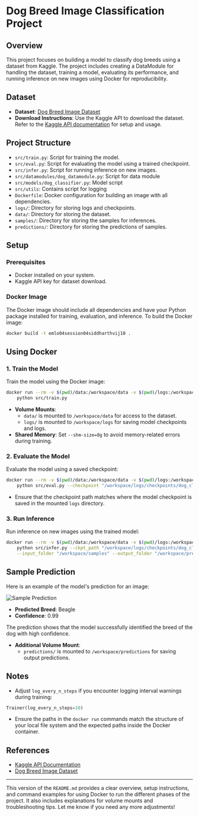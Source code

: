 # Dog Breed Image Classification Project

## Overview
This project focuses on building a model to classify dog breeds using a dataset from Kaggle. The project includes creating a DataModule for handling the dataset, training a model, evaluating its performance, and running inference on new images using Docker for reproducibility.

## Dataset
- **Dataset**: [Dog Breed Image Dataset](https://www.kaggle.com/datasets/khushikhushikhushi/dog-breed-image-dataset)
- **Download Instructions**: Use the Kaggle API to download the dataset. Refer to the [Kaggle API documentation](https://www.kaggle.com/docs/api#interacting-with-datasets) for setup and usage.

## Project Structure
- `src/train.py`: Script for training the model.
- `src/eval.py`: Script for evaluating the model using a trained checkpoint.
- `src/infer.py`: Script for running inference on new images.
- `src/datamodules/dog_datamodule.py`: Script for data module
- `src/models/dog_classifier.py`: Model script
- `src/utils`: Contains script for logging
- `Dockerfile`: Docker configuration for building an image with all dependencies.
- `logs/`: Directory for storing logs and checkpoints.
- `data/`: Directory for storing the dataset.
- `samples/`: Directory for storing the samples for inferences.
- `predictions/`: Directory for storing the predictions of samples.
  
## Setup

### Prerequisites
- Docker installed on your system.
- Kaggle API key for dataset download.

### Docker Image
The Docker image should include all dependencies and have your Python package installed for training, evaluation, and inference. To build the Docker image:

```bash
docker build -t emlo04session04siddharthvij10 .
```

## Using Docker

### 1. Train the Model
Train the model using the Docker image:

```bash
docker run --rm -v $(pwd)/data:/workspace/data -v $(pwd)/logs:/workspace/logs --shm-size=8g emlo04session04siddharthvij10 \
    python src/train.py
```

- **Volume Mounts**:
  - `data/` is mounted to `/workspace/data` for access to the dataset.
  - `logs/` is mounted to `/workspace/logs` for saving model checkpoints and logs.
- **Shared Memory**: Set `--shm-size=8g` to avoid memory-related errors during training.

### 2. Evaluate the Model
Evaluate the model using a saved checkpoint:

```bash
docker run --rm -v $(pwd)/data:/workspace/data -v $(pwd)/logs:/workspace/logs --shm-size=4g emlo04session04siddharthvij10 \
    python src/eval.py --checkpoint "/workspace/logs/checkpoints/dog_classifier-epoch=04-val_loss=0.01.ckpt"
```

- Ensure that the checkpoint path matches where the model checkpoint is saved in the mounted `logs` directory.

### 3. Run Inference
Run inference on new images using the trained model:

```bash
docker run --rm -v $(pwd)/data:/workspace/data -v $(pwd)/logs:/workspace/logs -v $(pwd)/predictions:/workspace/predictions --shm-size=4g emlo04session04siddharthvij10 \
    python src/infer.py --ckpt_path "/workspace/logs/checkpoints/dog_classifier-epoch=04-val_loss=0.01.ckpt" \
    --input_folder "/workspace/samples" --output_folder "/workspace/predictions"
```
## Sample Prediction

Here is an example of the model's prediction for an image:

![Sample Prediction](image.png)

- **Predicted Breed**: Beagle
- **Confidence**: 0.99

The prediction shows that the model successfully identified the breed of the dog with high confidence.

- **Additional Volume Mount**:
  - `predictions/` is mounted to `/workspace/predictions` for saving output predictions.

## Notes
- Adjust `log_every_n_steps` if you encounter logging interval warnings during training:

```python
Trainer(log_every_n_steps=10)
```

- Ensure the paths in the `docker run` commands match the structure of your local file system and the expected paths inside the Docker container.

## References
- [Kaggle API Documentation](https://www.kaggle.com/docs/api#interacting-with-datasets)
- [Dog Breed Image Dataset](https://www.kaggle.com/datasets/khushikhushikhushi/dog-breed-image-dataset)

---

This version of the `README.md` provides a clear overview, setup instructions, and command examples for using Docker to run the different phases of the project. It also includes explanations for volume mounts and troubleshooting tips. Let me know if you need any more adjustments!
